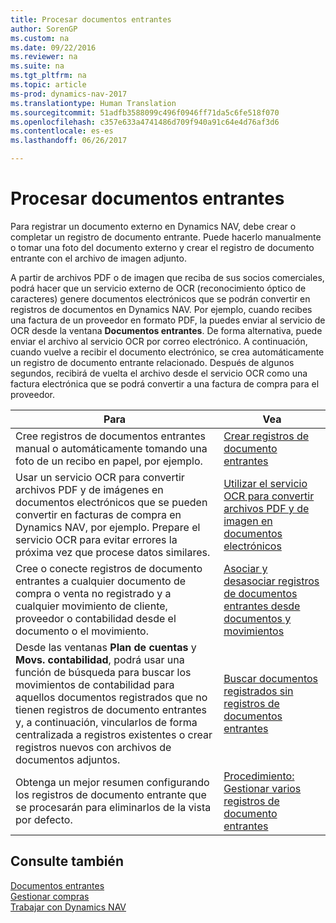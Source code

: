 ```yaml
---
title: Procesar documentos entrantes
author: SorenGP
ms.custom: na
ms.date: 09/22/2016
ms.reviewer: na
ms.suite: na
ms.tgt_pltfrm: na
ms.topic: article
ms-prod: dynamics-nav-2017
ms.translationtype: Human Translation
ms.sourcegitcommit: 51adfb3588099c496f0946ff71da5c6fe518f070
ms.openlocfilehash: c357e633a4741486d709f940a91c64e4d76af3d6
ms.contentlocale: es-es
ms.lasthandoff: 06/26/2017

---
```


# <a name="process-incoming-documents"></a>Procesar documentos entrantes

Para registrar un documento externo en Dynamics NAV, debe crear o completar un registro de documento entrante. Puede hacerlo manualmente o tomar una foto del documento externo y crear el registro de documento entrante con el archivo de imagen adjunto.

A partir de archivos PDF o de imagen que reciba de sus socios comerciales, podrá hacer que un servicio externo de OCR (reconocimiento óptico de caracteres) genere documentos electrónicos que se podrán convertir en registros de documentos en Dynamics NAV. Por ejemplo, cuando recibes una factura de un proveedor en formato PDF, la puedes enviar al servicio de OCR desde la ventana **Documentos entrantes**. De forma alternativa, puede enviar el archivo al servicio OCR por correo electrónico. A continuación, cuando vuelve a recibir el documento electrónico, se crea automáticamente un registro de documento entrante relacionado. Después de algunos segundos, recibirá de vuelta el archivo desde el servicio OCR como una factura electrónica que se podrá convertir a una factura de compra para el proveedor.

|Para     |Vea                   |
|-------|----------------------|
|Cree registros de documentos entrantes manual o automáticamente tomando una foto de un recibo en papel, por ejemplo.|[Crear registros de documento entrantes](across-how-create-income-document-records.md)|
|Usar un servicio OCR para convertir archivos PDF y de imágenes en documentos electrónicos que se pueden convertir en facturas de compra en Dynamics NAV, por ejemplo. Prepare el servicio OCR para evitar errores la próxima vez que procese datos similares.|[Utilizar el servicio OCR para convertir archivos PDF y de imagen en documentos electrónicos](across-how-use-ocr-pdf-images-files.md)|
|Cree o conecte registros de documento entrantes a cualquier documento de compra o venta no registrado y a cualquier movimiento de cliente, proveedor o contabilidad desde el documento o el movimiento.|[Asociar y desasociar registros de documentos entrantes desde documentos y movimientos](across-how-connect-disconnect-income-document-records.md)|
|Desde las ventanas **Plan de cuentas** y **Movs. contabilidad**, podrá usar una función de búsqueda para buscar los movimientos de contabilidad para aquellos documentos registrados que no tienen registros de documento entrantes y, a continuación, vincularlos de forma centralizada a registros existentes o crear registros nuevos con archivos de documentos adjuntos.|[Buscar documentos registrados sin registros de documentos entrantes](across-how-find-posted-documents-without-income-document-records.md)|
|Obtenga un mejor resumen configurando los registros de documento entrante que se procesarán para eliminarlos de la vista por defecto.|[Procedimiento: Gestionar varios registros de documento entrantes](across-how-manage-many-income-document-records.md)|

## <a name="see-also"></a>Consulte también  
[Documentos entrantes](across-income-documents.md)  
[Gestionar compras](purchasing-manage-purchasing.md)  
[Trabajar con Dynamics NAV](ui-work-product.md)


